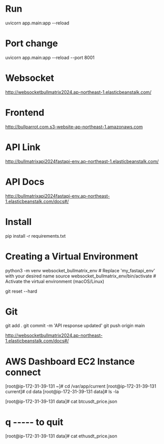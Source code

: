 

# Run
uvicorn app.main:app --reload

# Port change
uvicorn app.main:app --reload --port 8001

# Websocket
http://websocketbullmatrix2024.ap-northeast-1.elasticbeanstalk.com/

# Frontend
http://bullparrot.com.s3-website-ap-northeast-1.amazonaws.com


# API Link
http://bullmatrixapi2024fastapi-env.ap-northeast-1.elasticbeanstalk.com/
# API Docs
http://bullmatrixapi2024fastapi-env.ap-northeast-1.elasticbeanstalk.com/docs#/



# Install
pip install -r requirements.txt


# Creating a Virtual Environment
python3 -m venv websocket_bullmatrix_env  # Replace 'my_fastapi_env' with your desired name
source websocket_bullmatrix_env/bin/activate  # Activate the virtual environment (macOS/Linux)


git reset --hard

# Git
git add .
git commit -m 'API response updated'
git push origin main


http://websocketbullmatrix2024.ap-northeast-1.elasticbeanstalk.com/docs#/




# AWS Dashboard EC2 Instance connect
[root@ip-172-31-39-131 ~]# cd /var/app/current
[root@ip-172-31-39-131 current]# cd data
[root@ip-172-31-39-131 data]# ls -la

[root@ip-172-31-39-131 data]# cat btcusdt_price.json
# q ----- to quit

[root@ip-172-31-39-131 data]# cat ethusdt_price.json



